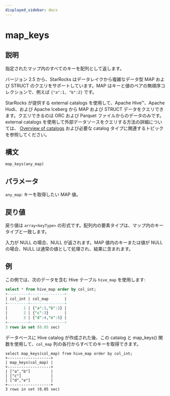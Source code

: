 ```yaml
---
displayed_sidebar: docs
---
```


# map_keys

## 説明

指定されたマップ内のすべてのキーを配列として返します。

バージョン 2.5 から、StarRocks はデータレイクから複雑なデータ型 MAP および STRUCT のクエリをサポートしています。MAP はキーと値のペアの無順序コレクションで、例えば `{"a":1, "b":2}` です。

StarRocks が提供する external catalogs を使用して、Apache Hive™、Apache Hudi、および Apache Iceberg から MAP および STRUCT データをクエリできます。クエリできるのは ORC および Parquet ファイルからのデータのみです。external catalogs を使用して外部データソースをクエリする方法の詳細については、 [Overview of catalogs](../../../data_source/catalog/catalog_overview.md) および必要な catalog タイプに関連するトピックを参照してください。

## 構文

```Haskell
map_keys(any_map)
```

## パラメータ

`any_map`: キーを取得したい MAP 値。

## 戻り値

戻り値は `array<keyType>` の形式です。配列内の要素タイプは、マップ内のキータイプと一致します。

入力が NULL の場合、NULL が返されます。MAP 値内のキーまたは値が NULL の場合、NULL は通常の値として処理され、結果に含まれます。

## 例

この例では、次のデータを含む Hive テーブル `hive_map` を使用します:

```SQL
select * from hive_map order by col_int;
+---------+---------------+
| col_int | col_map       |
+---------+---------------+
|       1 | {"a":1,"b":2} |
|       2 | {"c":3}       |
|       3 | {"d":4,"e":5} |
+---------+---------------+
3 rows in set (0.05 sec)
```

データベースに Hive catalog が作成された後、この catalog と map_keys() 関数を使用して、`col_map` 列の各行からすべてのキーを取得できます。

```Plain
select map_keys(col_map) from hive_map order by col_int;
+-------------------+
| map_keys(col_map) |
+-------------------+
| ["a","b"]         |
| ["c"]             |
| ["d","e"]         |
+-------------------+
3 rows in set (0.05 sec)
```